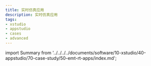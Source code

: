 ```yaml
--- 
title: 实时仿真应用
description: 实时仿真应用
tags:
- xstudio
- appstudio
- cases
- advanced
---
```


import Summary from '../../../../documents/software/10-xstudio/40-appstudio/70-case-study/50-emt-rt-apps/index.md';

<!-- []() -->

<Summary />

